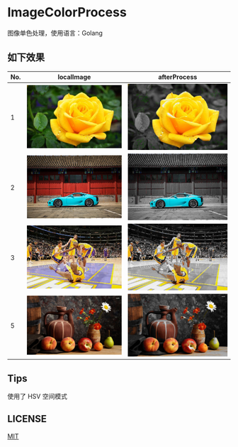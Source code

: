 # ImageColorProcess
图像单色处理，使用语言：Golang

## 如下效果

No. | localImage | afterProcess
---|---|---
1 | ![](pics/f2.jpg) | ![](pics/f2t.jpg)
2 | ![](pics/car.jpg) | ![](pics/cart.jpg)
3 | ![](pics/nba.jpg) | ![](pics/nbat.jpg)
5 | ![](pics/jingwu.jpg) | ![](pics/jingwut.jpg)

## Tips

使用了 HSV 空间模式

## LICENSE

[MIT](./LICENSE)

